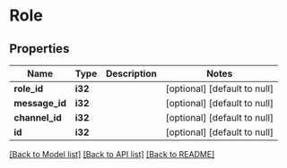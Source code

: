 # Role

## Properties
Name | Type | Description | Notes
------------ | ------------- | ------------- | -------------
**role_id** | **i32** |  | [optional] [default to null]
**message_id** | **i32** |  | [optional] [default to null]
**channel_id** | **i32** |  | [optional] [default to null]
**id** | **i32** |  | [optional] [default to null]

[[Back to Model list]](../README.md#documentation-for-models) [[Back to API list]](../README.md#documentation-for-api-endpoints) [[Back to README]](../README.md)


